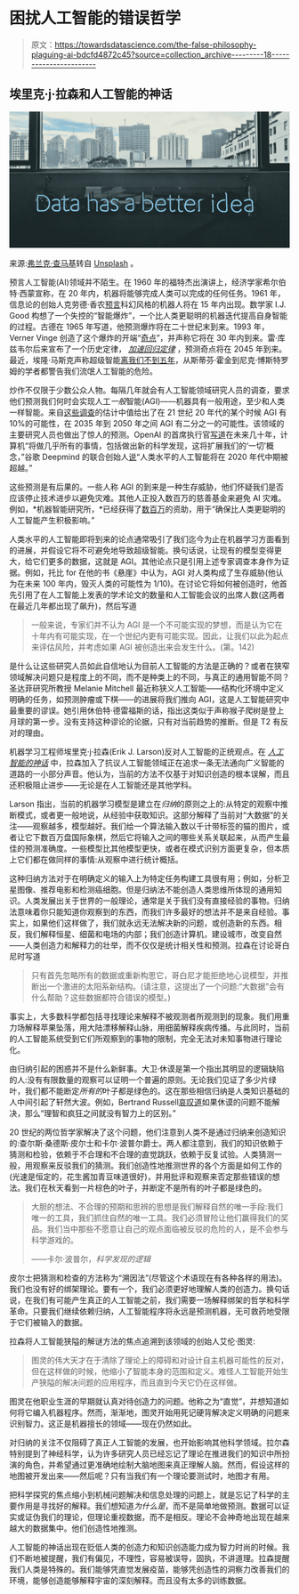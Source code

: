 # 困扰人工智能的错误哲学

> 原文：<https://towardsdatascience.com/the-false-philosophy-plaguing-ai-bdcfd4872c45?source=collection_archive---------18----------------------->

## 埃里克·j·拉森和人工智能的神话

![](img/87095729f98d2ac9091104627a994650.png)

来源:[弗兰克·查马基](https://unsplash.com/@franki)转自 [Unsplash](https://unsplash.com/) 。

预言人工智能(AI)领域并不陌生。在 1960 年的福特杰出演讲上，经济学家希尔伯特·西蒙宣称，在 20 年内，机器将能够完成人类可以完成的任何任务。1961 年，信息论的创始人克劳德·香农[预言](https://www.youtube.com/watch?v=pHSRHi17RKM&ab_channel=IEEEInformationTheorySociety)科幻风格的机器人将在 15 年内出现。数学家 I.J. Good 构想了一个失控的“智能爆炸”，一个比人类更聪明的机器迭代提高自身智能的过程。古德在 1965 年写道，他预测爆炸将在二十世纪末到来。1993 年，Verner Vinge 创造了这个爆炸的开端“[奇点](https://edoras.sdsu.edu/~vinge/misc/singularity.html)”，并声称它将在 30 年内到来。雷·库兹韦尔后来宣布了一个历史定律， [*加速回归定律*](https://www.kurzweilai.net/the-law-of-accelerating-returns) ，预测奇点将在 2045 年到来。最近，埃隆·马斯克声称超级智能[离我们不到五年](https://www.cnbc.com/2020/07/29/elon-musk-deepmind-ai.html)，从斯蒂芬·霍金到尼克·博斯特罗姆的学者都警告我们流氓人工智能的危险。

炒作不仅限于少数公众人物。每隔几年就会有人工智能领域研究人员的调查，要求他们预测我们何时会实现人工*一般*智能(AGI)——机器具有一般用途，至少和人类一样智能。来自[这些调查](https://aiimpacts.org/ai-timeline-surveys/)的估计中值给出了在 21 世纪 20 年代的某个时候 AGI 有 10%的可能性，在 2035 年到 2050 年之间 AGI 有二分之一的可能性。该领域的主要研究人员也做出了惊人的预测。OpenAI 的首席执行官[写道](https://moores.samaltman.com/)在未来几十年，计算机“将做几乎所有的事情，包括做出新的科学发现，这将扩展我们的‘一切’概念，”谷歌 Deepmind 的联合创始人[说](https://future.fandom.com/wiki/Scenario:_Shane_Legg)“人类水平的人工智能将在 2020 年代中期被超越。”

这些预测是有后果的。一些人称 AGI 的到来是一种生存威胁，他们怀疑我们是否应该停止技术进步以避免灾难。其他人正投入数百万的慈善基金来避免 AI 灾难。例如，*机器智能研究所，*已经获得了[数百万](https://intelligence.org/topcontributors/)的资助，用于“确保比人类更聪明的人工智能产生积极影响。”

人类水平的人工智能即将到来的论点通常吸引了我们迄今为止在机器学习方面看到的进展，并假设它将不可避免地导致超级智能。换句话说，让现有的模型变得更大，给它们更多的数据，这就是 AGI。其他论点只是引用上述专家调查本身作为证据。例如，托比 for 在他的书《悬崖》中认为，AGI 对人类构成了生存威胁(他认为在未来 100 年内，毁灭人类的可能性为 1/10)。在讨论它将如何被创造时，他首先引用了在人工智能上发表的学术论文的数量和人工智能会议的出席人数(这两者在最近几年都出现了飙升)，然后写道

> 一般来说，专家们并不认为 AGI 是一个不可能实现的梦想，而是认为它在十年内有可能实现，在一个世纪内更有可能实现。因此，让我们以此为起点来评估风险，并考虑如果 AGI 被创造出来会发生什么。(第。142)

是什么让这些研究人员如此自信地认为目前人工智能的方法是正确的？或者在狭窄领域解决问题只是程度上的不同，而不是种类上的不同，与真正的通用智能不同？圣达菲研究所教授 Melanie Mitchell 最近称狭义人工智能——结构化环境中定义明确的任务，如预测肿瘤或下棋——的进展将我们推向 AGI，这是人工智能研究中最重要的谬误。她引用休伯特·德雷福斯的话，指出这类似于声称猴子爬树是登上月球的第一步。没有支持这种谬论的论据，只有对当前趋势的推断。但是 T2 有反对的理由。

机器学习工程师埃里克·j·拉森(Erik J. Larson)反对人工智能的正统观点。在 [*人工智能的神话*](https://smile.amazon.com/Myth-Artificial-Intelligence-Computers-Think/dp/0674983513?sa-no-redirect=1) 中，拉森加入了抗议人工智能领域正在追求一条无法通向广义智能的道路的一小部分声音。他认为，当前的方法不仅基于对知识创造的根本误解，而且还积极阻止进步——无论是在人工智能还是其他学科。

Larson 指出，当前的机器学习模型是建立在*归纳*的原则之上的:从特定的观察中推断模式，或者更一般地说，从经验中获取知识。这部分解释了当前对“大数据”的关注——观察越多，模型越好。我们给一个算法输入数以千计带标签的猫的图片，或者让它下数百万盘国际象棋，然后它将输入之间的哪些关系关联起来，从而产生最佳的预测准确度。一些模型比其他模型更快，或者在模式识别方面更复杂，但本质上它们都在做同样的事情:从观察中进行统计概括。

这种归纳方法对于在明确定义的输入上为特定任务构建工具很有用；例如，分析卫星图像、推荐电影和检测癌细胞。但是归纳法不能创造人类思维所体现的通用知识。人类发展出关于世界的一般理论，通常是关于我们没有直接经验的事物。归纳法意味着你只能知道你观察到的东西，而我们许多最好的想法并不是来自经验。事实上，如果他们这样做了，我们就永远无法解决新的问题，或创造新的东西。相反，我们解释恒星、细菌和电场的内部；我们创造计算机，建设城市，改变自然——人类创造力和解释力的壮举，而不仅仅是统计相关性和预测。拉森在讨论哥白尼时写道

> 只有首先忽略所有的数据或重新构思它，哥白尼才能拒绝地心说模型，并推断出一个激进的太阳系新结构。(请注意，这提出了一个问题:“大数据”会有什么帮助？这些数据都符合错误的模型。)

事实上，大多数科学都包括寻找理论来解释不被观测者所观测到的现象。我们用重力场解释苹果坠落，用大陆漂移解释山脉，用细菌解释疾病传播。与此同时，当前的人工智能系统受到它们所观察到的事物的限制，完全无法对未知事物进行理论化。

由归纳引起的困惑并不是什么新鲜事。大卫·休谟是第一个指出其明显的逻辑缺陷的人:没有有限数量的观察可以证明一个普遍的原则。无论我们见证了多少片绿叶，我们都不能断定*所有的*叶子都是绿色的。这在那些相信归纳是人类知识基础的人中间引起了轩然大波。例如，Bertrand Russell[哀叹道](https://plato.stanford.edu/entries/induction-problem/)如果休谟的问题不能解决，那么“理智和疯狂之间就没有智力上的区别。”

20 世纪的两位哲学家解决了这个问题，他们注意到人类不是通过归纳来创造知识的:查尔斯·桑德斯·皮尔士和卡尔·波普尔爵士。两人都注意到，我们的知识依赖于猜测和检验，依赖于不合理和不合理的直觉跳跃，依赖于反复试验。人类猜测一般，用观察来反驳我们的猜测。我们创造性地推测世界的各个方面是如何工作的(光速是恒定的，花生酱加青豆味道很好)，并用批评和观察来否定那些错误的想法。我们在秋天看到一片棕色的叶子，并断定不是所有的叶子都是绿色的。

> 大胆的想法、不合理的预期和思辨的思想是我们解释自然的唯一手段:我们唯一的工具，我们抓住自然的唯一工具。我们必须冒险让他们赢得我们的奖品。我们当中那些不愿意让自己的观点面临被反驳的危险的人，是不会参与科学游戏的。
> 
> ——卡尔·波普尔，*科学发现的逻辑*

皮尔士把猜测和检查的方法称为“溯因法”(尽管这个术语现在有各种各样的用法)。我们也没有好的绑架理论。要有一个，我们必须更好地理解人类的创造力。换句话说，在我们有可能产生真正的人工智能之前，我们需要一场解释绑架的哲学和科学革命。只要我们继续依赖归纳，人工智能程序将永远是预测机器，无可救药地受限于它们被输入的数据。

拉森将人工智能狭隘的解谜方法的焦点追溯到该领域的创始人艾伦·图灵:

> 图灵的伟大天才在于清除了理论上的障碍和对设计自主机器可能性的反对，但在这样做的时候，他缩小了智能本身的范围和定义。难怪人工智能开始生产狭隘的解决问题的应用程序，而且直到今天它仍在这样做。

图灵在他职业生涯的早期就认真对待创造力的问题。他称之为“直觉”，并想知道如何将它编入机器程序。然而，渐渐地，图灵开始用死记硬背解决定义明确的问题来识别智力。这正是机器擅长的领域——现在仍然如此。

对归纳的关注不仅阻碍了真正人工智能的发展，也开始影响其他科学领域。拉尔森特别提到了神经科学，认为许多研究人员已经忘记了理论在推进我们的知识中所扮演的角色，并希望通过更准确地绘制大脑地图来真正理解人脑。然而，假设这样的地图被开发出来——然后呢？只有当我们有一个理论要测试时，地图才有用。

把科学探究的焦点缩小到机械问题解决和信息处理的问题上，就是忘记了科学的主要作用是寻找好的解释。我们想知道*为什么是*，而不是简单地做预测。数据可以证实或证伪我们的理论，但理论重视数据，而不是相反。理论不会神奇地出现在越来越大的数据集中。他们创造性地推测。

人工智能的神话出现在贬低人类的创造力和知识创造能力成为智力时尚的时候。我们不断地被提醒，我们有偏见，不理性，容易被误导，固执，不讲道理。拉森提醒我们人类是特殊的。我们能够凭直觉发展疫苗，能够凭创造性的洞察力改善我们的环境，能够创造能够解释宇宙的深刻解释。而且没有太多的训练数据。